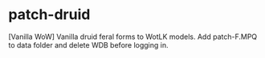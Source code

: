 # patch-druid
[Vanilla WoW] Vanilla druid feral forms to WotLK models. Add patch-F.MPQ to data folder and delete WDB before logging in.
